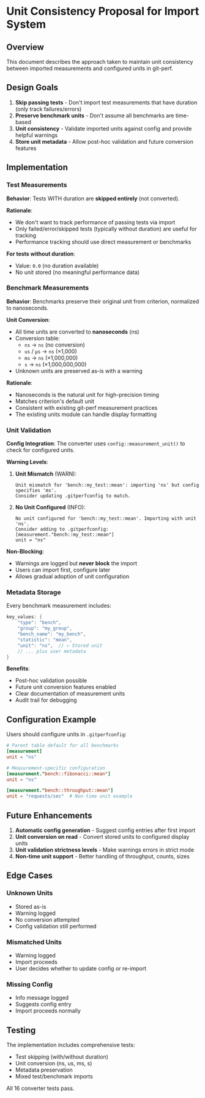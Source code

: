 # Unit Consistency Proposal for Import System

## Overview

This document describes the approach taken to maintain unit consistency between imported measurements and configured units in git-perf.

## Design Goals

1. **Skip passing tests** - Don't import test measurements that have duration (only track failures/errors)
2. **Preserve benchmark units** - Don't assume all benchmarks are time-based
3. **Unit consistency** - Validate imported units against config and provide helpful warnings
4. **Store unit metadata** - Allow post-hoc validation and future conversion features

## Implementation

### Test Measurements

**Behavior**: Tests WITH duration are **skipped entirely** (not converted).

**Rationale**:
- We don't want to track performance of passing tests via import
- Only failed/error/skipped tests (typically without duration) are useful for tracking
- Performance tracking should use direct measurement or benchmarks

**For tests without duration**:
- Value: `0.0` (no duration available)
- No unit stored (no meaningful performance data)

### Benchmark Measurements

**Behavior**: Benchmarks preserve their original unit from criterion, normalized to nanoseconds.

**Unit Conversion**:
- All time units are converted to **nanoseconds** (ns)
- Conversion table:
  - `ns` → `ns` (no conversion)
  - `us` / `μs` → `ns` (×1,000)
  - `ms` → `ns` (×1,000,000)
  - `s` → `ns` (×1,000,000,000)
- Unknown units are preserved as-is with a warning

**Rationale**:
- Nanoseconds is the natural unit for high-precision timing
- Matches criterion's default unit
- Consistent with existing git-perf measurement practices
- The existing units module can handle display formatting

### Unit Validation

**Config Integration**:
The converter uses `config::measurement_unit()` to check for configured units.

**Warning Levels**:

1. **Unit Mismatch** (WARN):
   ```
   Unit mismatch for 'bench::my_test::mean': importing 'ns' but config specifies 'ms'.
   Consider updating .gitperfconfig to match.
   ```

2. **No Unit Configured** (INFO):
   ```
   No unit configured for 'bench::my_test::mean'. Importing with unit 'ns'.
   Consider adding to .gitperfconfig: [measurement."bench::my_test::mean"]
   unit = "ns"
   ```

**Non-Blocking**:
- Warnings are logged but **never block** the import
- Users can import first, configure later
- Allows gradual adoption of unit configuration

### Metadata Storage

Every benchmark measurement includes:
```rust
key_values: {
    "type": "bench",
    "group": "my_group",
    "bench_name": "my_bench",
    "statistic": "mean",
    "unit": "ns",  // ← Stored unit
    // ... plus user metadata
}
```

**Benefits**:
- Post-hoc validation possible
- Future unit conversion features enabled
- Clear documentation of measurement units
- Audit trail for debugging

## Configuration Example

Users should configure units in `.gitperfconfig`:

```toml
# Parent table default for all benchmarks
[measurement]
unit = "ns"

# Measurement-specific configuration
[measurement."bench::fibonacci::mean"]
unit = "ns"

[measurement."bench::throughput::mean"]
unit = "requests/sec"  # Non-time unit example
```

## Future Enhancements

1. **Automatic config generation** - Suggest config entries after first import
2. **Unit conversion on read** - Convert stored units to configured display units
3. **Unit validation strictness levels** - Make warnings errors in strict mode
4. **Non-time unit support** - Better handling of throughput, counts, sizes

## Edge Cases

### Unknown Units
- Stored as-is
- Warning logged
- No conversion attempted
- Config validation still performed

### Mismatched Units
- Warning logged
- Import proceeds
- User decides whether to update config or re-import

### Missing Config
- Info message logged
- Suggests config entry
- Import proceeds normally

## Testing

The implementation includes comprehensive tests:
- Test skipping (with/without duration)
- Unit conversion (ns, us, ms, s)
- Metadata preservation
- Mixed test/benchmark imports

All 16 converter tests pass.
